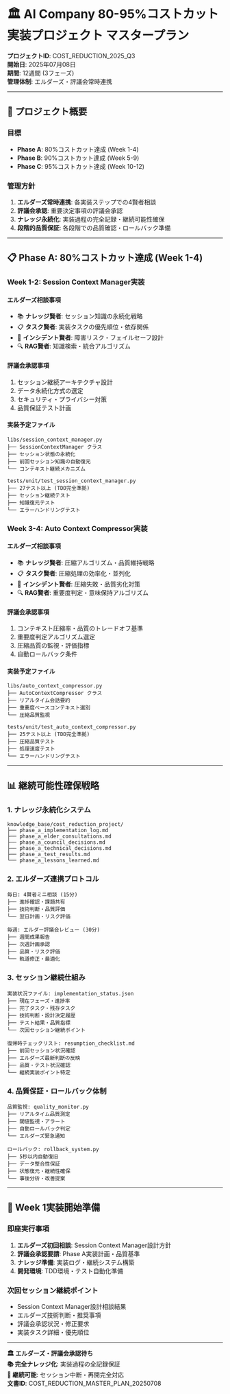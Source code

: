 # 🏛️ AI Company 80-95%コストカット実装プロジェクト マスタープラン

**プロジェクトID**: COST_REDUCTION_2025_Q3  
**開始日**: 2025年07月08日  
**期間**: 12週間 (3フェーズ)  
**管理体制**: エルダーズ・評議会常時連携  

---

## 🎯 **プロジェクト概要**

### **目標**
- **Phase A**: 80%コストカット達成 (Week 1-4)
- **Phase B**: 90%コストカット達成 (Week 5-9)  
- **Phase C**: 95%コストカット達成 (Week 10-12)

### **管理方針**
1. **エルダーズ常時連携**: 各実装ステップでの4賢者相談
2. **評議会承認**: 重要決定事項の評議会承認
3. **ナレッジ永続化**: 実装過程の完全記録・継続可能性確保
4. **段階的品質保証**: 各段階での品質確認・ロールバック準備

---

## 📋 **Phase A: 80%コストカット達成 (Week 1-4)**

### **Week 1-2: Session Context Manager実装**

#### **エルダーズ相談事項**
- 📚 **ナレッジ賢者**: セッション知識の永続化戦略
- 📋 **タスク賢者**: 実装タスクの優先順位・依存関係
- 🚨 **インシデント賢者**: 障害リスク・フェイルセーフ設計
- 🔍 **RAG賢者**: 知識検索・統合アルゴリズム

#### **評議会承認事項**
1. セッション継続アーキテクチャ設計
2. データ永続化方式の選定
3. セキュリティ・プライバシー対策
4. 品質保証テスト計画

#### **実装予定ファイル**
```
libs/session_context_manager.py
├── SessionContextManager クラス
├── セッション状態の永続化
├── 前回セッション知識の自動復元
└── コンテキスト継続メカニズム

tests/unit/test_session_context_manager.py
├── 27テスト以上 (TDD完全準拠)
├── セッション継続テスト
├── 知識復元テスト
└── エラーハンドリングテスト
```

### **Week 3-4: Auto Context Compressor実装**

#### **エルダーズ相談事項**
- 📚 **ナレッジ賢者**: 圧縮アルゴリズム・品質維持戦略
- 📋 **タスク賢者**: 圧縮処理の効率化・並列化
- 🚨 **インシデント賢者**: 圧縮失敗・品質劣化対策
- 🔍 **RAG賢者**: 重要度判定・意味保持アルゴリズム

#### **評議会承認事項**
1. コンテキスト圧縮率・品質のトレードオフ基準
2. 重要度判定アルゴリズム選定
3. 圧縮品質の監視・評価指標
4. 自動ロールバック条件

#### **実装予定ファイル**
```
libs/auto_context_compressor.py
├── AutoContextCompressor クラス
├── リアルタイム会話要約
├── 重要度ベースコンテキスト選別
└── 圧縮品質監視

tests/unit/test_auto_context_compressor.py
├── 25テスト以上 (TDD完全準拠)
├── 圧縮品質テスト
├── 処理速度テスト
└── エラーハンドリングテスト
```

---

## 📊 **継続可能性確保戦略**

### **1. ナレッジ永続化システム**
```
knowledge_base/cost_reduction_project/
├── phase_a_implementation_log.md
├── phase_a_elder_consultations.md
├── phase_a_council_decisions.md
├── phase_a_technical_decisions.md
├── phase_a_test_results.md
└── phase_a_lessons_learned.md
```

### **2. エルダーズ連携プロトコル**
```
毎日: 4賢者ミニ相談 (15分)
├── 進捗確認・課題共有
├── 技術判断・品質評価
└── 翌日計画・リスク評価

毎週: エルダー評議会レビュー (30分)
├── 週間成果報告
├── 次週計画承認
├── 品質・リスク評価
└── 軌道修正・最適化
```

### **3. セッション継続仕組み**
```
実装状況ファイル: implementation_status.json
├── 現在フェーズ・進捗率
├── 完了タスク・残存タスク
├── 技術判断・設計決定履歴
├── テスト結果・品質指標
└── 次回セッション継続ポイント

復帰時チェックリスト: resumption_checklist.md
├── 前回セッション状況確認
├── エルダーズ最新判断の反映
├── 品質・テスト状況確認
└── 継続実装ポイント特定
```

### **4. 品質保証・ロールバック体制**
```
品質監視: quality_monitor.py
├── リアルタイム品質測定
├── 閾値監視・アラート
├── 自動ロールバック判定
└── エルダーズ緊急通知

ロールバック: rollback_system.py
├── 5秒以内自動復旧
├── データ整合性保証
├── 状態復元・継続性確保
└── 事後分析・改善提案
```

---

## 🚀 **Week 1実装開始準備**

### **即座実行事項**
1. **エルダーズ初回相談**: Session Context Manager設計方針
2. **評議会承認要請**: Phase A実装計画・品質基準
3. **ナレッジ準備**: 実装ログ・継続システム構築
4. **開発環境**: TDD環境・テスト自動化準備

### **次回セッション継続ポイント**
- Session Context Manager設計相談結果
- エルダーズ技術判断・推奨事項
- 評議会承認状況・修正要求
- 実装タスク詳細・優先順位

---

**🏛️ エルダーズ・評議会承認待ち**  
**📚 完全ナレッジ化**: 実装過程の全記録保証  
**🔄 継続可能**: セッション中断・再開完全対応  
**文書ID**: COST_REDUCTION_MASTER_PLAN_20250708